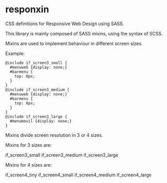 # responxin
CSS definitions for Responsive Web Design using SASS.

This library is mainly composed of SASS mixins, using the syntax of SCSS.

Mixins are used to implement behaviour in different screen sizes.

Example:

```
@include if_screen3_small {
  #menuweb {display: none;}
  #barmenu {
    top: 0px;
  }
}
@include if_screen3_medium {
  #menuweb {display: none;}
  #barmenu {
    top: 0px;
  }
}
@include if_screen3_large {
  #menumovil {display: none;}
}
```

Mixins divide screen resolution in 3 or 4 sizes.

Mixins for 3 sizes are:

 if_screen3_small
 if_screen3_medium
 if_screen3_large

Mixins for 4 sizes are:

 if_screen4_tiny
 if_screen4_small
 if_screen4_medium
 if_screen4_large


